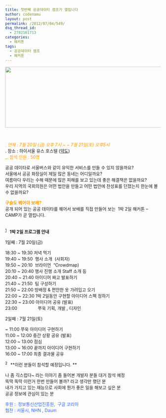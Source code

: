 ```yaml
---
title: 첫번째 공공데이타 캠프가 열립니다
author: codenamu
layout: post
permalink: /2012/07/04/549/
dsq_thread_id:
  - 2782161713
categories:
  - 해커톤
tags:
  - 공공데이터 캠프
  - 해커톤
---
```

[<img class="alignnone size-full wp-image-710" title="camp0718" src="http://codenamu.org/wp-content/uploads/2012/07/camp0718.png" alt="" width="556" height="197" />][1]

&nbsp;

<span style="color: #ff9900;">_. 언제 : 7월 20일 (금) 오후 7시 ~ ~ 7월 21일(토) 오후5시 </span>  
<span style="color: #ff9900;">_. 장소 : 하이서울 유스 호스텔 (<a href="http://www.hiseoulyh.com/space/location_sub01.asp">약도</a>) </span>  
<span style="color: #ff9900;">_. 참석 인원 : 50명</span>

공공 데이타로 서울버스와 같이 유익한 서비스를 만들 수 있지 않을까요?  
서울에서 공공 화장실이 제일 많은 동네는 어디일까요?  
여름마다 우리는 수해 때문에 많은 피해를 보고 있는데 좋은 해결책은 없을까요?  
우리 지역의 국회의원은 어떤 법안을 만들고 어떤 법안에 찬성표를 던졌는지 한눈에 볼 수 없을까요?

**<span style="color: #ff9900;">구슬도 꿰어야 보배? </span>**  
공개 되어 있는 공공 데이타를 꿰어서 보배를 직접 만들어 보는  1박 2일 해커톤 &#8211; CAMP가 곧 열립니다.

<img class="alignnone" src="http://www.cckorea.org/xe/files/attach/images/1745/449/008/line.png" alt="" width="600" height="5" />

<sup><span style="text-decoration: underline;">1</span>   </sup>**1박 2일 프로그램 안내**

1일째 : 7월 20일(금)

18:30 ~ 19:30 저녁 먹기  
19:40 ~ 19:50  행사 소개  (사회자)  
19:50 ~ 20:10  브라이언  &#8220;Crowdmap)  
20:10 ~ 20:40 행사 진행 소개 Staff 소개 등  
20:40 ~ 21:40 아이디어 짜고 발표하기  
21:40 ~ 21:50  팀 구성하기  
21:50 ~ 22:00 방배정 & 편안한 옷 가려입고 오기  
22:00 ~ 22:30 1박 2일동안 구현할 아이디어 스펙 정하기  
22:30 ~ 23:00 아이디어 공유 (발표)  
23:00                 쭈욱 기획, 개발 , 디자인

2일째 : 7월 21일(토)

~ 11:00 쭈욱 아이디어 구현하기  
11:00 ~ 12:00 중간 상황 공유 (발표)  
12:00 ~ 13:00 점심  
13:00 ~ 16:00 끝까지 아이디어 구현하기  
16:00 ~ 17:00 최종 결과물 공유

<sup>2   </sup>**이런 분들이 참석할 예정입니다. **

나 좀 긱스럽다~ 라는 이야기 좀 들어본 개발자 분들 대거 참석 예정  
뚝딱 뚝딱 이런거 한번 만들어 볼까? 라고 생각만 했던 분  
내가 가지고 있는 재능으로 사회에 뭔가 좋은 일을 해보고 싶은 분  
공공 정보에 관심이 있는 분

<span style="color: #3366ff;">후원 :  정보통신산업진흥원,  구글 코리아<br /> </span><span style="color: #3366ff;">협찬 : 서울시, NHN , Daum  </span>

 [1]: http://codenamu.org/wp-content/uploads/2012/07/camp0718.png